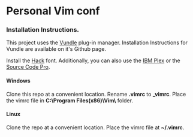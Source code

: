 # Personal Vim conf

### Installation Instructions.

This project uses the [Vundle](https://github.com/VundleVim/Vundle.vim)
plug-in manager. Installation Instructions for Vundle are available on it's Github page.

Install the [Hack](https://sourcefooundry.org/hack/) font.
Additionally, you can also use the [IBM Plex](https://www.ibm.com/plex/) or the [Source Code Pro](https://github.com/adobe-fonts/source-code-pro).

#### Windows

Clone this repo at a convenient location.
Rename **.vimrc** to **_vimrc**.
Place the vimrc file in __C:\Program Files(x86)\Vim\\__ folder.

#### Linux

Clone the repo at a convenient location.
Place the vimrc file at __~/.vimrc__.
